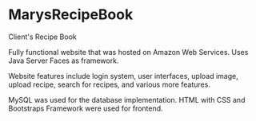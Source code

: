 # MarysRecipeBook
Client's Recipe Book

Fully functional website that was hosted on Amazon Web Services. Uses Java Server Faces as framework. 

Website features include login system, user interfaces, upload image, upload recipe, search for recipes,
and various more features.

MySQL was used for the database implementation.
HTML with CSS and Bootstraps Framework were used for frontend.

